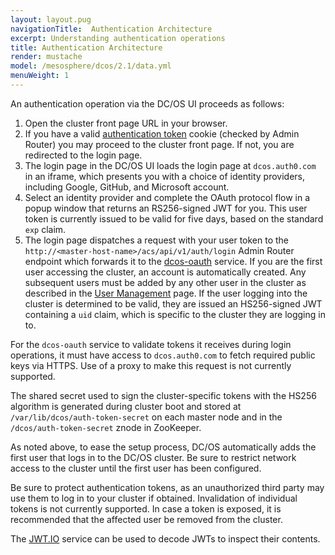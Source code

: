 ```yaml
---
layout: layout.pug
navigationTitle:  Authentication Architecture
excerpt: Understanding authentication operations
title: Authentication Architecture
render: mustache
model: /mesosphere/dcos/2.1/data.yml
menuWeight: 1
---
```


An authentication operation via the DC/OS UI proceeds as follows:

1. Open the cluster front page URL in your browser.
1. If you have a valid [authentication token](/mesosphere/dcos/2.1/security/oss/managing-authentication#log-in-cli) cookie (checked by Admin Router) you may proceed to the cluster front page. If not, you are redirected to the login page.
3. The login page in the DC/OS UI loads the login page at `dcos.auth0.com` in an iframe, which presents you with a choice of identity providers, including Google, GitHub, and Microsoft account.
4. Select an identity provider and complete the OAuth protocol flow in a popup window that returns an RS256-signed JWT for you. This user token is currently issued to be valid for five days, based on the standard `exp` claim.
5. The login page dispatches a request with your user token to the `http://<master-host-name>/acs/api/v1/auth/login` Admin Router endpoint which forwards it to the [dcos-oauth](https://github.com/dcos/dcos-oauth) service. If you are the first user accessing the cluster, an account is automatically created. Any subsequent users must be added by any other user in the cluster as described in the [User Management](/mesosphere/dcos/2.1/security/oss/user-management/) page. If the user logging into the cluster is determined to be valid, they are issued an HS256-signed JWT containing a `uid` claim, which is specific to the cluster they are logging in to.

For the `dcos-oauth` service to validate tokens it receives during login operations,
it must have access to `dcos.auth0.com` to fetch required public keys via
HTTPS. Use of a proxy to make this request is not currently supported.

The shared secret used to sign the cluster-specific tokens with the HS256
algorithm is generated during cluster boot and stored at
`/var/lib/dcos/auth-token-secret` on each master node and in the
`/dcos/auth-token-secret` znode in ZooKeeper.

As noted above, to ease the setup process, DC/OS automatically adds the first
user that logs in to the DC/OS cluster. Be sure to restrict network
access to the cluster until the first user has been configured. 

Be sure to protect authentication tokens, as an unauthorized
third party may use them to log in to your cluster if obtained. Invalidation
of individual tokens is not currently supported. In case a token is exposed,
it is recommended that the affected user be removed from the cluster.

The [JWT.IO](https://jwt.io) service can be used to decode JWTs to inspect
their contents.
